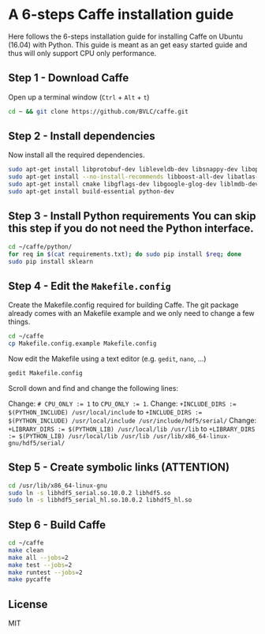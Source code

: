 A 6-steps Caffe installation guide
=============
Here follows the 6-steps installation guide for installing Caffe on Ubuntu (16.04) with Python. This guide is meant as an get easy started guide and thus will only support CPU only performance.


Step 1 - Download Caffe
-----
Open up a terminal window (`Ctrl` + `Alt` + `t`)
```bash
cd ~ && git clone https://github.com/BVLC/caffe.git
```

Step 2 - Install dependencies
-----
Now install all the required dependencies. 
```bash
sudo apt-get install libprotobuf-dev libleveldb-dev libsnappy-dev libopencv-dev libhdf5-serial-dev protobuf-compiler
sudo apt-get install --no-install-recommends libboost-all-dev libatlas-base-dev
sudo apt-get install cmake libgflags-dev libgoogle-glog-dev liblmdb-dev python-protobuf
sudo apt-get install build-essential python-dev
```

Step 3 - Install Python requirements
You can skip this step if you do not need the Python interface. 
-----
```bash
cd ~/caffe/python/
for req in $(cat requirements.txt); do sudo pip install $req; done
sudo pip install sklearn
```

Step 4 - Edit the `Makefile.config`
-----
Create the Makefile.config required for building Caffe. The git package already comes with an Makefile example and we only need to change a few things.
```bash
cd ~/caffe
cp Makefile.config.example Makefile.config 
```

Now edit the Makefile using a text editor (e.g. `gedit`, `nano`, ...)
```bash
gedit Makefile.config
```

Scroll down and find and change the following lines:

Change: `# CPU_ONLY := 1` to `CPU_ONLY := 1`.
Change: `+INCLUDE_DIRS := $(PYTHON_INCLUDE) /usr/local/include` to `+INCLUDE_DIRS := $(PYTHON_INCLUDE) /usr/local/include /usr/include/hdf5/serial/`
Change: `+LIBRARY_DIRS := $(PYTHON_LIB) /usr/local/lib /usr/lib` to `+LIBRARY_DIRS := $(PYTHON_LIB) /usr/local/lib /usr/lib /usr/lib/x86_64-linux-gnu/hdf5/serial/`



Step 5 - Create symbolic links (ATTENTION)
-----
```bash
cd /usr/lib/x86_64-linux-gnu
sudo ln -s libhdf5_serial.so.10.0.2 libhdf5.so
sudo ln -s libhdf5_serial_hl.so.10.0.2 libhdf5_hl.so
```

Step 6 - Build Caffe
-----
```bash
cd ~/caffe
make clean
make all --jobs=2
make test --jobs=2
make runtest --jobs=2
make pycaffe
```

License
-----
MIT
